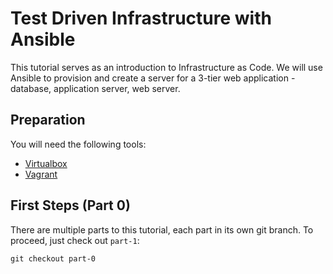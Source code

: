 # Test Driven Infrastructure with Ansible

This tutorial serves as an introduction to Infrastructure as Code. We will use Ansible to provision and create a server
for a 3-tier web application - database, application server, web server.

## Preparation

You will need the following tools:

- [Virtualbox](https://www.virtualbox.org/wiki/Downloads)
- [Vagrant](https://vagrantup.com)

## First Steps (Part 0)

There are multiple parts to this tutorial, each part in its own git branch. To proceed, just check out `part-1`:

``` git checkout part-0 ```

